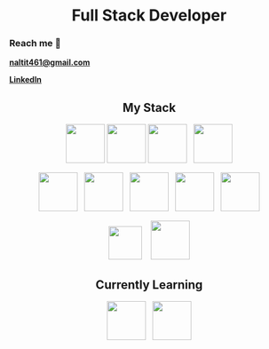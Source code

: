 <h1 align="center">Full Stack Developer</h1>

### Reach me 📧 
<b>naltit461@gmail.com</b>

<a href="https://www.linkedin.com/in/noah-altit/"><b>LinkedIn</b></a>

<h2 align="center">My Stack</h2>

<div align="center">
<img src="https://cdn.jsdelivr.net/gh/devicons/devicon/icons/html5/html5-plain-wordmark.svg" height="70px" />
<img src="https://cdn.jsdelivr.net/gh/devicons/devicon/icons/css3/css3-plain-wordmark.svg" height="70px" />
<img src="https://cdn.jsdelivr.net/gh/devicons/devicon/icons/tailwindcss/tailwindcss-plain.svg" height="70px" />
  &nbsp;
<img src="https://cdn.jsdelivr.net/gh/devicons/devicon/icons/javascript/javascript-plain.svg" height="70px" />
</div>

<div><p></p></div>

<div align="center">
<img src="https://cdn.jsdelivr.net/gh/devicons/devicon/icons/react/react-original-wordmark.svg" height="70px" /> 
  &nbsp;
<img src="https://cdn.jsdelivr.net/gh/devicons/devicon/icons/nextjs/nextjs-original.svg" height="70px" />
  &nbsp;
<img src="https://cdn.jsdelivr.net/gh/devicons/devicon/icons/mongodb/mongodb-original-wordmark.svg" height="70px" />
  &nbsp;
<img src="https://cdn.jsdelivr.net/gh/devicons/devicon/icons/nodejs/nodejs-original-wordmark.svg" height="70px" />
  &nbsp;
<img src="https://cdn.jsdelivr.net/gh/devicons/devicon/icons/express/express-original-wordmark.svg" height="70px" />
<!-- <img src="https://cdn.jsdelivr.net/gh/devicons/devicon/icons/git/git-plain-wordmark.svg" height="70px" /> -->
</div>
  
<div><p></p></div>

<div align="center">
<img src="https://www.svgrepo.com/show/354162/parse.svg" height="60px" />
  &nbsp;&nbsp;
<img src="https://cdn.jsdelivr.net/gh/devicons/devicon/icons/amazonwebservices/amazonwebservices-plain-wordmark.svg" height="70px" />
</div>

<h2 align="center">Currently Learning</h2>

<div align="center">
<img src="https://cdn.jsdelivr.net/gh/devicons/devicon/icons/python/python-original-wordmark.svg" height="70px" />
  &nbsp;
<img src="https://cdn.jsdelivr.net/gh/devicons/devicon/icons/threejs/threejs-original-wordmark.svg" height="70px" />
</div>
<!---
NoahAltit/NoahAltit is a ✨ special ✨ repository because its `README.md` (this file) appears on your GitHub profile.
You can click the Preview link to take a look at your changes.
--->
